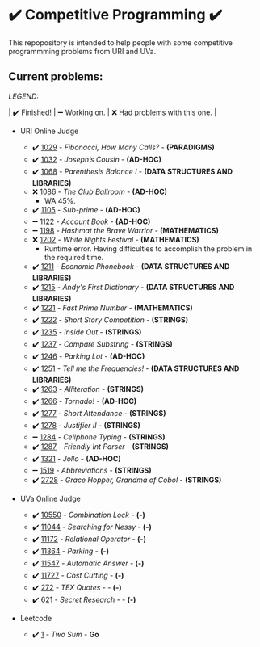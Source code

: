 # :heavy_check_mark: Competitive Programming :heavy_check_mark:

This repopository is intended to help people with some competitive programmming problems from URI and UVa.

## Current problems:

*LEGEND:*

| :heavy_check_mark: Finished! | :heavy_minus_sign: Working on. | :x: Had problems with this one. |

- URI Online Judge
  - :heavy_check_mark: [1029](https://www.urionlinejudge.com.br/judge/en/problems/view/1029) - *Fibonacci, How Many Calls?* - **(PARADIGMS)**
  - :heavy_check_mark: [1032](https://www.urionlinejudge.com.br/judge/en/problems/view/1032) - *Joseph’s Cousin* - **(AD-HOC)**
  - :heavy_check_mark: [1068](https://www.urionlinejudge.com.br/judge/en/problems/view/1068) - *Parenthesis Balance I* - **(DATA STRUCTURES AND LIBRARIES)**
  - :x: [1086](https://www.urionlinejudge.com.br/judge/en/problems/view/1086) - *The Club Ballroom* - **(AD-HOC)**
    - WA 45%.
  - :heavy_check_mark: [1105](https://www.urionlinejudge.com.br/judge/en/problems/view/1105) - *Sub-prime* - **(AD-HOC)**
  - :heavy_minus_sign: [1122](https://www.urionlinejudge.com.br/judge/en/problems/view/1122) - *Account Book* - **(AD-HOC)**
  - :heavy_minus_sign: [1198](https://www.urionlinejudge.com.br/judge/en/problems/view/1198) - *Hashmat the Brave Warrior* - **(MATHEMATICS)**
  - :x: [1202](https://www.urionlinejudge.com.br/judge/en/problems/view/1202) - *White Nights Festival* - **(MATHEMATICS)**
    - Runtime error. Having difficulties to accomplish the problem in the required time.
  - :heavy_check_mark: [1211](https://www.urionlinejudge.com.br/judge/en/problems/view/1211) - *Economic Phonebook* - **(DATA STRUCTURES AND LIBRARIES)**
  - :heavy_check_mark: [1215](https://www.urionlinejudge.com.br/judge/en/problems/view/1215) - *Andy's First Dictionary* - **(DATA STRUCTURES AND LIBRARIES)**
  - :heavy_check_mark: [1221](https://www.urionlinejudge.com.br/judge/en/problems/view/1221) - *Fast Prime Number* - **(MATHEMATICS)**
  - :heavy_check_mark: [1222](https://www.urionlinejudge.com.br/judge/en/problems/view/1222) - *Short Story Competition* - **(STRINGS)**
  - :heavy_check_mark: [1235](https://www.urionlinejudge.com.br/judge/en/problems/view/1235) - *Inside Out* - **(STRINGS)**
  - :heavy_check_mark: [1237](https://www.urionlinejudge.com.br/judge/en/problems/view/1237) - *Compare Substring* - **(STRINGS)**
  - :heavy_check_mark: [1246](https://www.urionlinejudge.com.br/judge/en/problems/view/1246) - *Parking Lot* - **(AD-HOC)**
  - :heavy_check_mark: [1251](https://www.urionlinejudge.com.br/judge/en/problems/view/1251) - *Tell me the Frequencies!* - **(DATA STRUCTURES AND LIBRARIES)**
  - :heavy_check_mark: [1263](https://www.urionlinejudge.com.br/judge/en/problems/view/1263) - *Alliteration* - **(STRINGS)**
  - :heavy_check_mark: [1266](https://www.urionlinejudge.com.br/judge/en/problems/view/1266) - *Tornado!* - **(AD-HOC)**
  - :heavy_check_mark: [1277](https://www.urionlinejudge.com.br/judge/en/problems/view/1277) - *Short Attendance* - **(STRINGS)**
  - :heavy_check_mark: [1278](https://www.urionlinejudge.com.br/judge/en/problems/view/1278) - *Justifier II* - **(STRINGS)**
  - :heavy_minus_sign: [1284](https://www.urionlinejudge.com.br/judge/en/problems/view/1284) - *Cellphone Typing* - **(STRINGS)**
  - :heavy_check_mark: [1287](https://www.urionlinejudge.com.br/judge/en/problems/view/1287) - *Friendly Int Parser* - **(STRINGS)**
  - :heavy_check_mark: [1321](https://www.urionlinejudge.com.br/judge/en/problems/view/1321) - *Jollo* - **(AD-HOC)**
  - :heavy_minus_sign: [1519](https://www.urionlinejudge.com.br/judge/en/problems/view/1519) - *Abbreviations* - **(STRINGS)**
  - :heavy_check_mark: [2728](https://www.urionlinejudge.com.br/judge/en/problems/view/2728) - *Grace Hopper, Grandma of Cobol* - **(STRINGS)**

- UVa Online Judge
  - :heavy_check_mark: [10550](https://onlinejudge.org/index.php?option=onlinejudge&Itemid=8&page=show_problem&problem=1491) - *Combination Lock* - **(-)**
  - :heavy_check_mark: [11044](https://onlinejudge.org/index.php?option=onlinejudge&Itemid=8&page=show_problem&problem=1985) - *Searching for Nessy* - **(-)**
  - :heavy_check_mark: [11172](https://onlinejudge.org/index.php?option=onlinejudge&page=show_problem&problem=2113) - *Relational Operator* - **(-)**
  - :heavy_check_mark: [11364](https://onlinejudge.org/index.php?option=onlinejudge&Itemid=8&page=show_problem&problem=2349) - *Parking* - **(-)**
  - :heavy_check_mark: [11547](https://onlinejudge.org/index.php?option=com_onlinejudge&Itemid=8&page=show_problem&problem=2542) - *Automatic Answer* - **(-)**
  - :heavy_check_mark: [11727](https://onlinejudge.org/index.php?option=com_onlinejudge&Itemid=8&category=16&page=show_problem&problem=2827) - *Cost Cutting* - **(-)**
  - :heavy_check_mark: [272](https://onlinejudge.org/index.php?option=onlinejudge&Itemid=8&page=show_problem&problem=208) - *TEX Quotes* - - **(-)**
  - :heavy_check_mark: [621](https://onlinejudge.org/index.php?option=onlinejudge&Itemid=8&page=show_problem&problem=562) - *Secret Research* - - **(-)**

- Leetcode
  - :heavy_check_mark: [1](https://leetcode.com/problems/two-sum/) - *Two Sum* - **Go**
